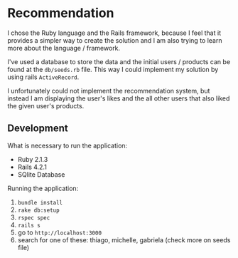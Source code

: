 # Recommendation

I chose the Ruby language and the Rails framework, because I feel that it provides a simpler way to create the solution and I am also trying to learn more about the language / framework.

I've used a database to store the data and the initial users / products can be found at the ```db/seeds.rb``` file. This way I could implement my solution by using rails ```ActiveRecord```.

I unfortunately could not implement the recommendation system, but instead I am displaying the user's likes and the all other users that also liked the given user's products.
   
## Development

What is necessary to run the application:

- Ruby 2.1.3
- Rails 4.2.1
- SQlite Database

Running the application:

1. ```bundle install```
2. ```rake db:setup```
3. ```rspec spec```
4. ```rails s```
5. go to ```http://localhost:3000```
6. search for one of these: thiago, michelle, gabriela (check more on seeds file)

